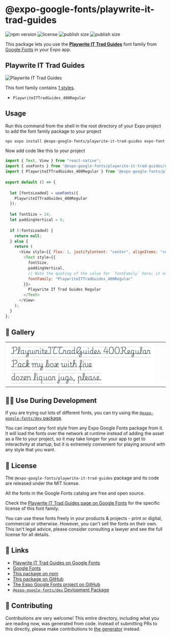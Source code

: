 # @expo-google-fonts/playwrite-it-trad-guides

![npm version](https://flat.badgen.net/npm/v/@expo-google-fonts/playwrite-it-trad-guides)
![license](https://flat.badgen.net/github/license/expo/google-fonts)
![publish size](https://flat.badgen.net/packagephobia/install/@expo-google-fonts/playwrite-it-trad-guides)
![publish size](https://flat.badgen.net/packagephobia/publish/@expo-google-fonts/playwrite-it-trad-guides)

This package lets you use the [**Playwrite IT Trad Guides**](https://fonts.google.com/specimen/Playwrite+IT+Trad+Guides) font family from [Google Fonts](https://fonts.google.com/) in your Expo app.

## Playwrite IT Trad Guides

![Playwrite IT Trad Guides](./font-family.png)

This font family contains [1 styles](#-gallery).

- `PlaywriteITTradGuides_400Regular`

## Usage

Run this command from the shell in the root directory of your Expo project to add the font family package to your project

```sh
npx expo install @expo-google-fonts/playwrite-it-trad-guides expo-font
```

Now add code like this to your project

```js
import { Text, View } from "react-native";
import { useFonts } from '@expo-google-fonts/playwrite-it-trad-guides/useFonts';
import { PlaywriteITTradGuides_400Regular } from '@expo-google-fonts/playwrite-it-trad-guides/400Regular';

export default () => {

  let [fontsLoaded] = useFonts({
    PlaywriteITTradGuides_400Regular
  });

  let fontSize = 24;
  let paddingVertical = 6;

  if (!fontsLoaded) {
    return null;
  } else {
    return (
      <View style={{ flex: 1, justifyContent: "center", alignItems: "center" }}>
        <Text style={{
          fontSize,
          paddingVertical,
          // Note the quoting of the value for `fontFamily` here; it expects a string!
          fontFamily: "PlaywriteITTradGuides_400Regular"
        }}>
          Playwrite IT Trad Guides Regular
        </Text>
      </View>
    );
  }
};
```

## 🔡 Gallery


||||
|-|-|-|
|![PlaywriteITTradGuides_400Regular](./400Regular/PlaywriteITTradGuides_400Regular.ttf.png)||||


## 👩‍💻 Use During Development

If you are trying out lots of different fonts, you can try using the [`@expo-google-fonts/dev` package](https://github.com/expo/google-fonts/tree/master/font-packages/dev#readme).

You can import _any_ font style from any Expo Google Fonts package from it. It will load the fonts over the network at runtime instead of adding the asset as a file to your project, so it may take longer for your app to get to interactivity at startup, but it is extremely convenient for playing around with any style that you want.


## 📖 License

The `@expo-google-fonts/playwrite-it-trad-guides` package and its code are released under the MIT license.

All the fonts in the Google Fonts catalog are free and open source.

Check the [Playwrite IT Trad Guides page on Google Fonts](https://fonts.google.com/specimen/Playwrite+IT+Trad+Guides) for the specific license of this font family.

You can use these fonts freely in your products & projects - print or digital, commercial or otherwise. However, you can't sell the fonts on their own. This isn't legal advice, please consider consulting a lawyer and see the full license for all details.

## 🔗 Links

- [Playwrite IT Trad Guides on Google Fonts](https://fonts.google.com/specimen/Playwrite+IT+Trad+Guides)
- [Google Fonts](https://fonts.google.com/)
- [This package on npm](https://www.npmjs.com/package/@expo-google-fonts/playwrite-it-trad-guides)
- [This package on GitHub](https://github.com/expo/google-fonts/tree/master/font-packages/playwrite-it-trad-guides)
- [The Expo Google Fonts project on GitHub](https://github.com/expo/google-fonts)
- [`@expo-google-fonts/dev` Devlopment Package](https://github.com/expo/google-fonts/tree/master/font-packages/dev)

## 🤝 Contributing

Contributions are very welcome! This entire directory, including what you are reading now, was generated from code. Instead of submitting PRs to this directly, please make contributions to [the generator](https://github.com/expo/google-fonts/tree/master/packages/generator) instead.
